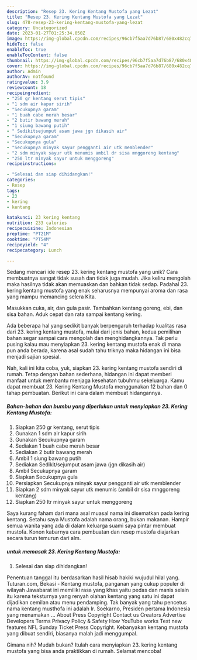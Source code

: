 ```yaml
---
description: "Resep 23. Kering Kentang Mustofa yang Lezat"
title: "Resep 23. Kering Kentang Mustofa yang Lezat"
slug: 478-resep-23-kering-kentang-mustofa-yang-lezat
category: Uncategorized
date: 2023-01-27T01:25:34.050Z
image: https://img-global.cpcdn.com/recipes/96cb7f5aa7d76b87/680x482cq70/23-kering-kentang-mustofa-foto-resep-utama.jpg
hideToc: false
enableToc: true
enableTocContent: false
thumbnail: https://img-global.cpcdn.com/recipes/96cb7f5aa7d76b87/680x482cq70/23-kering-kentang-mustofa-foto-resep-utama.jpg
cover: https://img-global.cpcdn.com/recipes/96cb7f5aa7d76b87/680x482cq70/23-kering-kentang-mustofa-foto-resep-utama.jpg
author: Admin
authorAv: notfound
ratingvalue: 3.9
reviewcount: 18
recipeingredient:
- "250 gr kentang serut tipis"
- "1 sdm air kapur sirih"
- "Secukupnya garam"
- "1 buah cabe merah besar"
- "2 butir bawang merah"
- "1 siung bawang putih"
- " Sedikitsejumput asam jawa jgn dikasih air"
- "Secukupnya garam"
- "Secukupnya gula"
- "Secukupnya minyak sayur pengganti air utk memblender"
- "2 sdm minyak sayur utk menumis ambil dr sisa mnggoreng kentang"
- "250 ltr minyak sayur untuk menggoreng"
recipeinstructions:

- "Selesai dan siap dihidangkan!"
categories:
- Resep
tags:
- 23
- kering
- kentang

katakunci: 23 kering kentang 
nutrition: 233 calories
recipecuisine: Indonesian
preptime: "PT21M"
cooktime: "PT54M"
recipeyield: "4"
recipecategory: Lunch

---
```





Sedang mencari ide resep 23. kering kentang mustofa yang unik? Cara membuatnya sangat tidak susah dan tidak juga mudah. Jika keliru mengolah maka hasilnya tidak akan memuaskan dan bahkan tidak sedap. Padahal 23. kering kentang mustofa yang enak seharusnya mempunyai aroma dan rasa yang mampu memancing selera Kita.





Masukkan cuka, air, dan gula pasir. Tambahkan kentang goreng, ebi, dan sisa bahan. Aduk cepat dan rata sampai kentang kering.

Ada beberapa hal yang sedikit banyak berpengaruh terhadap kualitas rasa dari 23. kering kentang mustofa, mulai dari jenis bahan, kedua pemilihan bahan segar sampai cara mengolah dan menghidangkannya. Tak perlu pusing kalau mau menyiapkan 23. kering kentang mustofa enak di mana pun anda berada, karena asal sudah tahu triknya maka hidangan ini bisa menjadi sajian spesial.






Nah, kali ini kita coba, yuk, siapkan 23. kering kentang mustofa sendiri di rumah. Tetap dengan bahan sederhana, hidangan ini dapat memberi manfaat untuk membantu menjaga kesehatan tubuhmu sekeluarga. Kamu dapat membuat 23. Kering Kentang Mustofa menggunakan 12 bahan dan 0 tahap pembuatan. Berikut ini cara dalam membuat hidangannya.

<!--inarticleads1-->

##### Bahan-bahan dan bumbu yang diperlukan untuk menyiapkan 23. Kering Kentang Mustofa:

1. Siapkan 250 gr kentang, serut tipis
1. Gunakan 1 sdm air kapur sirih
1. Gunakan Secukupnya garam
1. Sediakan 1 buah cabe merah besar
1. Sediakan 2 butir bawang merah
1. Ambil 1 siung bawang putih
1. Sediakan  Sedikit/sejumput asam jawa (jgn dikasih air)
1. Ambil Secukupnya garam
1. Siapkan Secukupnya gula
1. Persiapkan Secukupnya minyak sayur pengganti air utk memblender
1. Siapkan 2 sdm minyak sayur utk menumis (ambil dr sisa mnggoreng kentang)
1. Siapkan 250 ltr minyak sayur untuk menggoreng


Saya kurang faham dari mana asal muasal nama ini disematkan pada kering kentang. Setahu saya Mustofa adalah nama orang, bukan makanan. Hampir semua wanita yang ada di dalam keluarga suami saya pintar membuat mustofa. Konon kabarnya cara pembuatan dan resep mustofa diajarkan secara turun temurun dari alm. 

<!--inarticleads2-->

#####  untuk memasak 23. Kering Kentang Mustofa:


1. Selesai dan siap dihidangkan!

Penentuan tanggal itu berdasarkan hasil hisab hakiki wujudul hilal yang. Tuturan.com, Bekasi - Kentang mustofa, panganan yang cukup populer di wilayah Jawabarat ini memiliki rasa yang khas yaitu pedas dan manis selain itu karena teksturnya yang renyah olahan kentang yang satu ini dapat dijadikan cemilan atau menu pendamping. Tak banyak yang tahu pencetus nama kentang musthofa ini adalah Ir. Soekarno, Presiden pertama Indonesia yang menamakan … About Press Copyright Contact us Creators Advertise Developers Terms Privacy Policy &amp; Safety How YouTube works Test new features NFL Sunday Ticket Press Copyright. Kebanyakan kentang mustofa yang dibuat sendiri, biasanya malah jadi menggumpal. 

Gimana nih? Mudah bukan? Itulah cara menyiapkan 23. kering kentang mustofa yang bisa anda praktikkan di rumah. Selamat mencoba!
